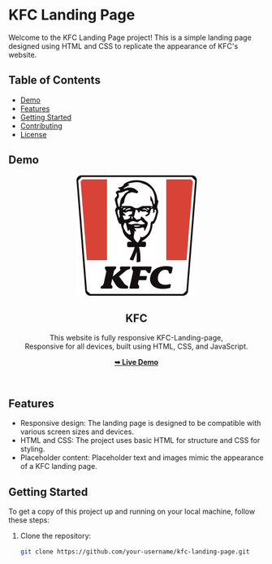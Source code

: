 # KFC Landing Page

Welcome to the KFC Landing Page project! This is a simple landing page designed using HTML and CSS to replicate the appearance of KFC's website.

## Table of Contents
- [Demo](#demo)
- [Features](#features)
- [Getting Started](#getting-started)
- [Contributing](#contributing)
- [License](#license)

## Demo

<div align="center">
  
  <img src="./images/readme-images/logo.png" />

  <h2 align="center">KFC</h2>

  This website is fully responsive KFC-Landing-page, <br />Responsive for all devices, built using HTML, CSS, and JavaScript.

  <a href="https://ai-rupak.github.io/KFC-Landing-page.github.io/"><strong>➥ Live Demo</strong></a>

</div>

<br />

## Features

- Responsive design: The landing page is designed to be compatible with various screen sizes and devices.
- HTML and CSS: The project uses basic HTML for structure and CSS for styling.
- Placeholder content: Placeholder text and images mimic the appearance of a KFC landing page.

## Getting Started

To get a copy of this project up and running on your local machine, follow these steps:

1. Clone the repository:

   ```bash
   git clone https://github.com/your-username/kfc-landing-page.git
